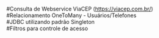#Consulta de Webservice ViaCEP (https://viacep.com.br/)<br>
#Relacionamento OneToMany - Usuários/Telefones<br>
#JDBC utilizando padrão Singleton<br>
#Filtros para controle de acesso


